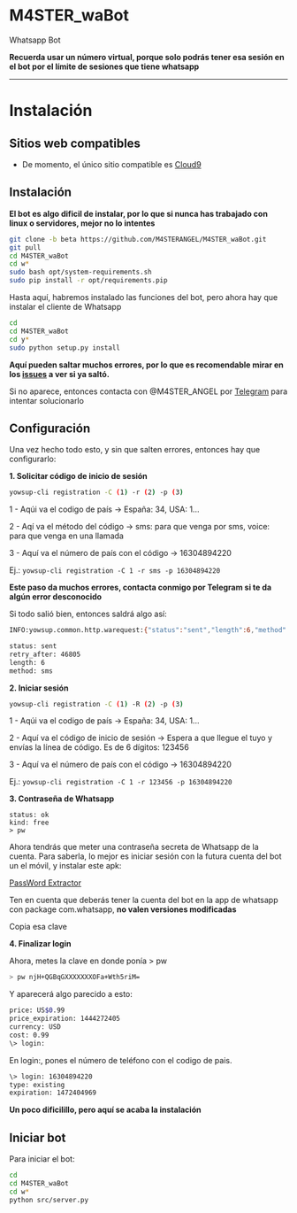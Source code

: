 # M4STER_waBot
Whatsapp Bot

<b>Recuerda usar un número virtual, porque solo podrás tener esa sesión en el bot por el límite de sesiones que tiene whatsapp</b>


* * *

# Instalación

## Sitios web compatibles
- De momento, el único sitio compatible es [Cloud9](http://c9.io)




## Instalación
<b>El bot es algo dificil de instalar, por lo que si nunca has trabajado con linux o servidores, mejor no lo intentes</b>

```bash
git clone -b beta https://github.com/M4STERANGEL/M4STER_waBot.git
git pull
cd M4STER_waBot
cd w*
sudo bash opt/system-requirements.sh
sudo pip install -r opt/requirements.pip
```

Hasta aquí, habremos instalado las funciones del bot, pero ahora hay que instalar el cliente de Whatsapp

```bash
cd
cd M4STER_waBot
cd y*
sudo python setup.py install
```

<b>Aquí pueden saltar muchos errores, por lo que es recomendable mirar en los [issues](https://github.com/M4STERANGEL/M4STER_waBot/issues) a ver si ya saltó.</b>

Si no aparece, entonces contacta con @M4STER_ANGEL por [Telegram](http://telegram.me/M4STER_ANGEL) para intentar solucionarlo




## Configuración
Una vez hecho todo esto, y sin que salten errores, entonces hay que configurarlo:



<b>1. Solicitar código de inicio de sesión</b>

```bash
yowsup-cli registration -C (1) -r (2) -p (3)
```

1 - Aqúi va el codigo de país -> España: 34, USA: 1...

2 - Aqí va el método del código -> sms: para que venga por sms, voice: para que venga en una llamada 

3 - Aquí va el número de país con el código -> 16304894220

Ej.: `yowsup-cli registration -C 1 -r sms -p 16304894220`

<b>Este paso da muchos errores, contacta conmigo por Telegram si te da algún error desconocido</b>

Si todo salió bien, entonces saldrá algo así:

```bash
INFO:yowsup.common.http.warequest:{"status":"sent","length":6,"method":"sms","retry_after":46805,"sms_wait":46805,"voice_wait":65}

status: sent
retry_after: 46805
length: 6
method: sms
```



<b>2. Iniciar sesión</b>

```bash
yowsup-cli registration -C (1) -R (2) -p (3)
```

1 - Aqúi va el codigo de país -> España: 34, USA: 1...

2 - Aquí va el código de inicio de sesión -> Espera a que llegue el tuyo y envías la línea de código. Es de 6 dígitos: 123456

3 - Aquí va el número de país con el código -> 16304894220

Ej.: `yowsup-cli registration -C 1 -r 123456 -p 16304894220`



<b>3. Contraseña de Whatsapp</b>

```
status: ok
kind: free
> pw
```

Ahora tendrás que meter una contraseña secreta de Whatsapp de la cuenta. Para saberla, lo mejor es iniciar sesión con la futura cuenta del bot un el móvil, y instalar este apk:

[PassWord Extractor](https://github.com/mgp25/Chat-API/wiki/Extracting-password-from-device#using-apk)

Ten en cuenta que deberás tener la cuenta del bot en la app de whatsapp con package com.whatsapp, <b>no valen versiones modificadas</b>

Copia esa clave



<b>4. Finalizar login</b>

Ahora, metes la clave en donde ponía  > pw

```bash
> pw njH+QGBqGXXXXXXXOFa+Wth5riM=
```

Y aparecerá algo parecido a esto:

```bash
price: US$0.99
price_expiration: 1444272405
currency: USD
cost: 0.99
\> login: 
```

En login:, pones el número de teléfono con el codigo de pais.

```bash
\> login: 16304894220
type: existing
expiration: 1472404969
```

<b>Un poco dificilillo, pero aquí se acaba la instalación</b>




## Iniciar bot
Para iniciar el bot:
```bash
cd
cd M4STER_waBot
cd w*
python src/server.py
```
